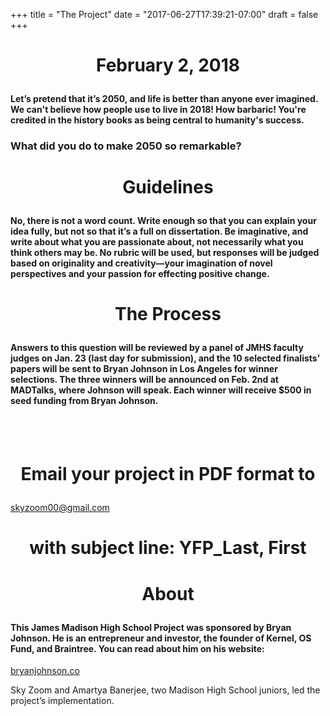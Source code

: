 +++
title = "The Project"
date = "2017-06-27T17:39:21-07:00"
draft = false
+++

<h1><p align="center">February 2, 2018</p></h1>

<h4>Let’s pretend that it’s 2050, and life is better than anyone ever imagined. We can't believe how people use to live in 2018! How barbaric! You're credited in the history books as being central to humanity's success. </h4> 

<h3>What did you do to make 2050 so remarkable?</h3> 

 <h1><p align="center">Guidelines</p></h1> 

<h4>No, there is not a word count. Write enough so that you can explain your idea fully, but not so that it’s a full on dissertation. Be imaginative, and write about what you are passionate about, not necessarily what you think others may be. No rubric will be used, but responses will be judged based on originality and creativity—your imagination of novel perspectives and your passion for effecting positive change.</h4> 

<h1><p align="center"> The Process </p></h1> 

<h4>Answers to this question will be reviewed by a panel of JMHS faculty judges on Jan. 23 (last day for submission), and the 10 selected finalists’ papers will be sent to Bryan Johnson in Los Angeles for winner selections. The three winners will be announced on Feb. 2nd at MADTalks, where Johnson will speak. Each winner will receive $500 in seed funding from Bryan Johnson.</h4>

<br><br>

<h1><p align="center">Email your project in PDF format to</p></h1> 

[skyzoom00@gmail.com](mailto:skyzoom00@gmail.com)


<h1><p align="center"> with subject line: 
YFP_Last, First


</p></h1> 

<h1><p align="center"> About </p></h1> 

<h4>This James Madison High School Project was sponsored by Bryan Johnson. He is an entrepreneur and investor, the founder of Kernel, OS Fund, and Braintree. You can read about him on his website:</h4>

[bryanjohnson.co](bryanjohnson.co)


Sky Zoom and Amartya Banerjee, two Madison High School juniors, led the project’s implementation. </h4> 

